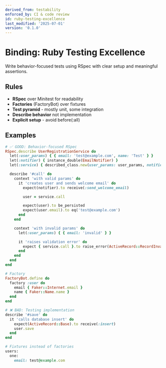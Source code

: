```yaml
---
derived_from: testability
enforced_by: CI & code review
id: ruby-testing-excellence
last_modified: '2025-07-01'
version: '0.1.0'
---
```

# Binding: Ruby Testing Excellence

Write behavior-focused tests using RSpec with clear setup and meaningful assertions.

## Rules

- **RSpec** over Minitest for readability
- **Factories** (FactoryBot) over fixtures
- **Test pyramid** - mostly unit, some integration
- **Describe behavior** not implementation
- **Explicit setup** - avoid before(:all)

## Examples

```ruby
# ✅ GOOD: Behavior-focused RSpec
RSpec.describe UserRegistrationService do
  let(:user_params) { { email: 'test@example.com', name: 'Test' } }
  let(:notifier) { instance_double(EmailNotifier) }
  let(:service) { described_class.new(user_params: user_params, notifier: notifier) }

  describe '#call' do
    context 'with valid params' do
      it 'creates user and sends welcome email' do
        expect(notifier).to receive(:send_welcome_email)

        user = service.call

        expect(user).to be_persisted
        expect(user.email).to eq('test@example.com')
      end
    end

    context 'with invalid params' do
      let(:user_params) { { email: 'invalid' } }

      it 'raises validation error' do
        expect { service.call }.to raise_error(ActiveRecord::RecordInvalid)
      end
    end
  end
end

# Factory
FactoryBot.define do
  factory :user do
    email { Faker::Internet.email }
    name { Faker::Name.name }
  end
end
```

```ruby
# ❌ BAD: Testing implementation
describe '#save' do
  it 'calls database insert' do
    expect(ActiveRecord::Base).to receive(:insert)
    user.save
  end
end

# Fixtures instead of factories
users:
  one:
    email: test@example.com
```
